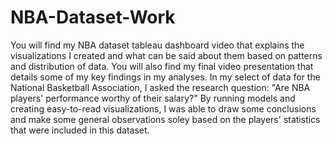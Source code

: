 # NBA-Dataset-Work
You will find my NBA dataset tableau dashboard video that explains the visualizations I created and what can be said about them based on patterns and distribution of data. You will also find my final video presentation that details some of my key findings in my analyses. In my select of data for the National Basketball Association, I asked the research question: "Are NBA players' performance worthy of their salary?" By running models and creating easy-to-read visualizations, I was able to draw some conclusions and make some general observations soley based on the players' statistics that were included in this dataset. 
